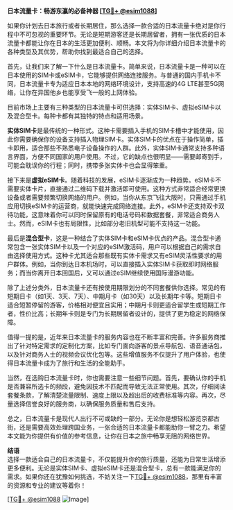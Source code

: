 **日本流量卡：畅游东瀛的必备神器 [[TG💪+ @esim1088](https://t.me/s/esim1088)]**

如果你计划去日本旅行或者长期居住，那么选择一款合适的日本流量卡绝对是你行程中不可忽视的重要环节。无论是短期游客还是长期居留者，拥有一张优质的日本流量卡都能让你在日本的生活更加便利、顺畅。本文将为你详细介绍日本流量卡的各种类型及其优势，帮助你找到最适合自己的选择。

首先，让我们来了解一下什么是日本流量卡。简单来说，日本流量卡是一种可以在日本使用的SIM卡或eSIM卡，它能够提供网络连接服务。与普通的国内手机卡不同，日本流量卡专为适应日本本地的网络环境设计，支持高速的4G LTE甚至5G网络，让你在异国他乡也能享受飞一般的上网体验。

目前市场上主要有三种类型的日本流量卡可供选择：实体SIM卡、虚拟eSIM卡以及混合型卡。每种卡都有其独特的特点和适用场景。

**实体SIM卡**是最传统的一种形式。这种卡需要插入手机的SIM卡槽中才能使用，因此你需要确保你的设备支持插入物理SIM卡。实体SIM卡的优点在于操作简单，插卡即用，适合那些不熟悉电子设备操作的人群。此外，实体SIM卡通常支持多种语言界面，方便不同国家的用户使用。不过，它的缺点也很明显——需要邮寄到手，可能会耽误你的行程；同时，携带多张实体卡也会显得笨重。

接下来是**虚拟eSIM卡**。随着科技的发展，eSIM卡逐渐成为一种趋势。eSIM卡不需要实体卡片，直接通过二维码下载并激活即可使用。这种方式非常适合经常更换设备或者需要频繁切换网络的用户。例如，当你从东京飞往大阪时，只需通过手机应用切换eSIM卡的运营商，就能快速完成网络连接。此外，eSIM卡还支持双卡双待功能，这意味着你可以同时保留原有的电话号码和数据套餐，非常适合商务人士。然而，eSIM卡也有局限性，比如部分老旧机型可能不支持这一功能。

最后是**混合型卡**，这是一种结合了实体SIM卡和eSIM卡优点的产品。混合型卡通常包含一张实体SIM卡以及一个对应的eSIM激活码，用户可以根据自己的需求自由选择使用方式。这种卡尤其适合那些既有实体卡需求又有eSIM灵活性要求的用户群体。例如，当你到达日本机场时，可以直接插入实体SIM卡获取即时网络服务；而当你离开日本回国后，又可以通过eSIM继续使用国际漫游功能。

除了上述分类外，日本流量卡还有按使用期限划分的不同套餐供你选择。常见的有短期日卡（如1天、3天、7天）、中期月卡（如30天）以及长期年卡等。短期日卡适合短暂停留的游客，价格相对便宜且实用；中期月卡则更适合留学生或短期工作者，性价比高；长期年卡则是专门为长期居留者设计的，提供了更为稳定的网络保障。

值得一提的是，近年来日本流量卡的服务内容也在不断丰富和完善。许多服务商推出了针对特定需求的定制化方案，比如专门面向游客的景点导航包、语音通话包，以及针对商务人士的视频会议优化包等。这些增值服务不仅提升了用户体验，也使得日本流量卡成为了旅行和生活的全能助手。

当然，在选购日本流量卡时，你也需要注意一些细节问题。首先，要确认你的手机是否兼容所选卡的频段，避免因技术不匹配而导致无法正常使用。其次，仔细阅读套餐条款，了解清楚流量限制、速度上限以及超出后的收费标准等内容。再次，尽量选择信誉良好的服务商，以确保服务质量和售后支持。

总之，日本流量卡是现代人出行不可或缺的一部分。无论你是想轻松游览京都古街，还是需要高效处理跨国业务，一张合适的日本流量卡都能助你一臂之力。希望本文能为你提供有价值的参考信息，让你在日本之旅中畅享无阻的网络世界。

**结语**  
选择一款适合自己的日本流量卡，不仅能提升你的旅行质量，还能为日常生活增添更多便利。无论是实体SIM卡、虚拟eSIM卡还是混合型卡，总有一款能满足你的需求。如果你还在犹豫如何挑选，不妨关注一下[TG💪+ @esim1088](https://t.me/s/esim1088)，那里有丰富的资源和专业的建议等着你！

[[TG💪+ @esim1088](https://t.me/s/esim1088) ![Image](https://i.postimg.cc/4NQfJmqS/Snipaste-2025-05-13-00-14-12.png)]